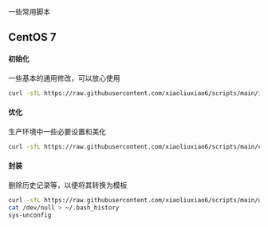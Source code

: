 一些常用脚本


## CentOS 7
#### 初始化
一些基本的通用修改，可以放心使用
```sh
curl -sfL https://raw.githubusercontent.com/xiaoliuxiao6/scripts/main/init_centos7.sh | sh -
```

#### 优化
生产环境中一些必要设置和美化
```sh
curl -sfL https://raw.githubusercontent.com/xiaoliuxiao6/scripts/main/centos7_youhua.sh | sh -
```

#### 封装
删除历史记录等，以便将其转换为模板
```sh
curl -sfL https://raw.githubusercontent.com/xiaoliuxiao6/scripts/main/unconfig_centos7.sh | sh -
cat /dev/null > ~/.bash_history
sys-unconfig
```
